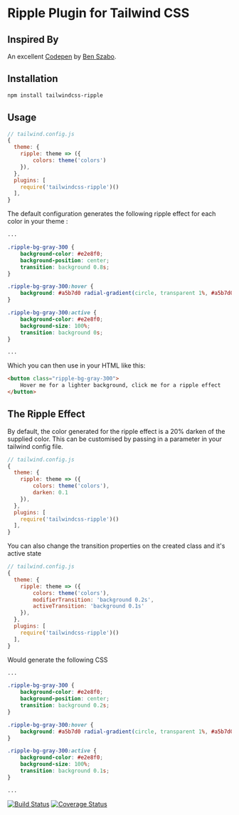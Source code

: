 # Ripple Plugin for Tailwind CSS

## Inspired By

An excellent [Codepen](https://codepen.io/finnhvman/pen/jLXKJw) by [Ben Szabo](https://codepen.io/finnhvman).

## Installation

```bash
npm install tailwindcss-ripple
```

## Usage

```js
// tailwind.config.js
{
  theme: {
    ripple: theme => ({
        colors: theme('colors')
    }),
  },
  plugins: [
    require('tailwindcss-ripple')()
  ],
}
```

The default configuration generates the following ripple effect for each color in your theme :

```css
...

.ripple-bg-gray-300 {
    background-color: #e2e8f0;
    background-position: center;
    transition: background 0.8s;
}

.ripple-bg-gray-300:hover {
    background: #a5b7d0 radial-gradient(circle, transparent 1%, #a5b7d0 1%) center/15000%;
}

.ripple-bg-gray-300:active {
    background-color: #e2e8f0;
    background-size: 100%;
    transition: background 0s;
}

...
```

Which you can then use in your HTML like this:

```html
<button class="ripple-bg-gray-300">
    Hover me for a lighter background, click me for a ripple effect
</button>
```

## The Ripple Effect

By default, the color generated for the ripple effect is a 20% darken of the supplied color. This can be customised by passing in a parameter in your tailwind config file.

```js
// tailwind.config.js
{
  theme: {
    ripple: theme => ({
        colors: theme('colors'),
        darken: 0.1
    }),
  },
  plugins: [
    require('tailwindcss-ripple')()
  ],
}
```

You can also change the transition properties on the created class and it's active state

```js
// tailwind.config.js
{
  theme: {
    ripple: theme => ({
        colors: theme('colors'),
        modifierTransition: 'background 0.2s',
        activeTransition: 'background 0.1s'
    }),
  },
  plugins: [
    require('tailwindcss-ripple')()
  ],
}
```

Would generate the following CSS

```css
...

.ripple-bg-gray-300 {
    background-color: #e2e8f0;
    background-position: center;
    transition: background 0.2s;
}

.ripple-bg-gray-300:hover {
    background: #a5b7d0 radial-gradient(circle, transparent 1%, #a5b7d0 1%) center/15000%;
}

.ripple-bg-gray-300:active {
    background-color: #e2e8f0;
    background-size: 100%;
    transition: background 0.1s;
}

...
```

[![Build Status](https://travis-ci.org/jamessessford/tailwindcss-ripple.svg?branch=master)](https://travis-ci.org/jamessessford/tailwindcss-ripple)
[![Coverage Status](https://coveralls.io/repos/github/jamessessford/tailwindcss-ripple/badge.svg?branch=master)](https://coveralls.io/github/jamessessford/tailwindcss-ripple?branch=master)
